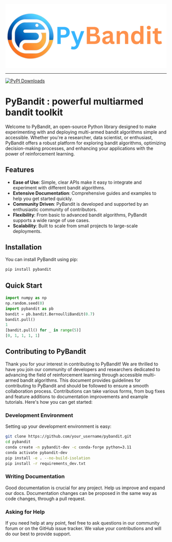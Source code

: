 <picture align="center">
  <img alt="Pandas Logo" src="https://raw.githubusercontent.com/pybandit/pybandit/main/doc/_static/logo-pybandit.png">
</picture>

-----------------
[![PyPI Downloads](https://img.shields.io/pypi/dm/pybandit.svg?label=PyPI%20downloads)](
https://pypi.org/project/pybandit/)

# PyBandit : powerful multiarmed bandit toolkit

Welcome to PyBandit, an open-source Python library designed to make experimenting with and deploying multi-armed bandit algorithms simple and accessible. Whether you're a researcher, data scientist, or enthusiast, PyBandit offers a robust platform for exploring bandit algorithms, optimizing decision-making processes, and enhancing your applications with the power of reinforcement learning.

## Features

- **Ease of Use**: Simple, clear APIs make it easy to integrate and experiment with different bandit algorithms.
- **Extensive Documentation**: Comprehensive guides and examples to help you get started quickly.
- **Community Driven**: PyBandit is developed and supported by an enthusiastic community of contributors.
- **Flexibility**: From basic to advanced bandit algorithms, PyBandit supports a wide range of use cases.
- **Scalability**: Built to scale from small projects to large-scale deployments.

## Installation

You can install PyBandit using pip:

```bash
pip install pybandit
```

## Quick Start

```python
import numpy as np
np.random.seed(0)
import pybandit as pb
bandit = pb.bandit.BernoulliBandit(0.7)
bandit.pull()
1
[bandit.pull() for _ in range(5)]
[0, 1, 1, 1, 1]
```

## Contributing to PyBandit

Thank you for your interest in contributing to PyBandit! We are thrilled to have you join our community of developers and researchers dedicated to advancing the field of reinforcement learning through accessible multi-armed bandit algorithms. This document provides guidelines for contributing to PyBandit and should be followed to ensure a smooth collaboration process.
Contributions can take various forms, from bug fixes and feature additions to documentation improvements and example tutorials. Here's how you can get started:

### Development Environment

Setting up your development environment is easy:

```bash
git clone https://github.com/your_username/pybandit.git
cd pybandit
conda create -n pybandit-dev -c conda-forge python=3.11
conda activate pybandit-dev
pip install -e . --no-build-isolation
pip install -r requirements_dev.txt
```

### Writing Documentation

Good documentation is crucial for any project. Help us improve and expand our docs. Documentation changes can be proposed in the same way as code changes, through a pull request.

### Asking for Help

If you need help at any point, feel free to ask questions in our community forum or on the GitHub issue tracker. We value your contributions and will do our best to provide support.
